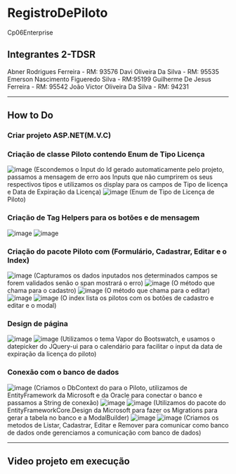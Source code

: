 # RegistroDePiloto
Cp06Enterprise

## Integrantes 2-TDSR
  
  Abner Rodrigues Ferreira - RM: 93576
  Davi Oliveira Da Silva - RM: 95535
  Emerson Nascimento Figueredo Silva - RM:95199
  Guilherme De Jesus Ferreira - RM: 95542
  João Victor Oliveira Da Silva - RM: 94231

---

## How to Do

### Criar projeto ASP.NET(M.V.C)

### Criação de classe Piloto contendo Enum de Tipo Licença
![image](https://github.com/emersonnfs/RegistroDePiloto/assets/101301360/96070d0d-ceee-4636-99e7-3f6bbdc6278b)
  (Escondemos o Input do Id gerado automaticamente pelo projeto, passamos a mensagem de erro aos Inputs que não cumprirem os seus respectivos tipos e utilizamos os display para os campos de Tipo de licença e Data de Expiração da Licença)
![image](https://github.com/emersonnfs/RegistroDePiloto/assets/101301360/989cd2ae-f3f9-4a32-ba26-9609123e4ad5)
  (Enum de Tipo de Licença de Piloto)

### Criação de Tag Helpers para os botões e de mensagem
![image](https://github.com/emersonnfs/RegistroDePiloto/assets/101301360/2b147142-3ebf-4c21-baa5-e5b1749aaa46)
![image](https://github.com/emersonnfs/RegistroDePiloto/assets/101301360/463e3cb1-63e0-4889-94ae-705b1a47cc5e)

### Criação do pacote Piloto com (Formulário, Cadastrar, Editar e o Index)
![image](https://github.com/emersonnfs/RegistroDePiloto/assets/101301360/ab6759fa-1930-4d5d-982a-47bda504762d)
  (Capturamos os dados inputados nos determinados campos  se forem validados senão o span mostrará o erro)
![image](https://github.com/emersonnfs/RegistroDePiloto/assets/101301360/b23065d3-cb81-46fb-adf7-bdceb2ae52b5)
  (O método que chama para o cadastro)
![image](https://github.com/emersonnfs/RegistroDePiloto/assets/101301360/4eb67867-87a8-4e8e-8e3d-76db89c3c66b)
  (O método que chama para o editar)
![image](https://github.com/emersonnfs/RegistroDePiloto/assets/101301360/443780ef-3a0c-47ea-b0c1-6ee3e8dee2c5)
![image](https://github.com/emersonnfs/RegistroDePiloto/assets/101301360/4ef54d77-3247-4cc6-9fd4-f45ffceeee57)
  (O index lista os pilotos com os botões de cadastro e editar e o modal)

### Design de página
![image](https://github.com/emersonnfs/RegistroDePiloto/assets/101301360/1ca94f23-be5d-4d4d-86f8-38e597c72a66)
![image](https://github.com/emersonnfs/RegistroDePiloto/assets/101301360/233b9bdb-83b2-467e-85ee-940105d14ac0)
  (Utilizamos o tema Vapor do Bootswatch, e usamos o datepicker do JQuery-ui para o calendário para facilitar o input da data de expiração da licença do piloto)

### Conexão com o banco de dados
![image](https://github.com/emersonnfs/RegistroDePiloto/assets/101301360/e809de45-e76b-4b80-8b6e-e4b1e1e96041)
  (Criamos o DbContext do para o Piloto, utilizamos de EntityFramework da Microsoft e da Oracle para conectar o banco e passamos a String de conexão)
![image](https://github.com/emersonnfs/RegistroDePiloto/assets/101301360/52385051-2d84-4fca-a730-8f8d8ab335f9)
![image](https://github.com/emersonnfs/RegistroDePiloto/assets/101301360/55d78d18-8ef3-4c59-aa71-224c62143d60)
  (Utilizamos do pacote do EntityFrameworkCore.Design da Microsoft para fazer os Migrations para gerar a tabela no banco e a ModalBuilder)
![image](https://github.com/emersonnfs/RegistroDePiloto/assets/101301360/df83cd3e-8156-4bf5-95f4-4622099f40b5)
![image](https://github.com/emersonnfs/RegistroDePiloto/assets/101301360/6ec1c9d2-2887-48ef-ad2a-20a5a37db08e)
  (Criamos os metodos de Listar, Cadastrar, Editar e Remover para comunicar como banco de dados onde gerenciamos a comunicação com banco de dados)

---

## Video projeto em execução



